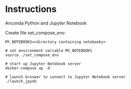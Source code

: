# Instructions

Anconda Python and Jupyter Notebook

Create file set_compose_env:
```
MY_NOTEBOOKS=<directory containing notebooks>
```


```
# set environment variable MY_NOTEBOOKS
source ./set_compose_env

# start up Jupyter Notebook server
docker-compose up -d

# launch broswer to connect to Jupyter Notebook server
./launch_jpynb
```

